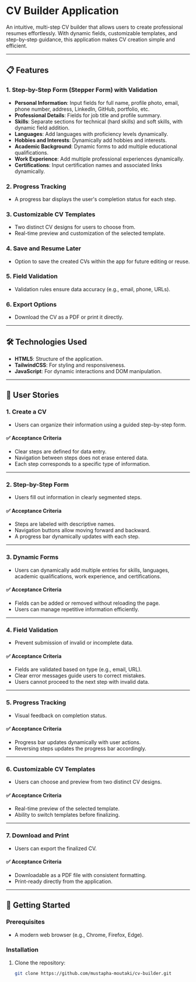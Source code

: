 # CV Builder Application

An intuitive, multi-step CV builder that allows users to create professional resumes effortlessly. With dynamic fields, customizable templates, and step-by-step guidance, this application makes CV creation simple and efficient.

---

## 📋 Features

### 1. **Step-by-Step Form (Stepper Form) with Validation**
- **Personal Information**: Input fields for full name, profile photo, email, phone number, address, LinkedIn, GitHub, portfolio, etc.
- **Professional Details**: Fields for job title and profile summary.
- **Skills**: Separate sections for technical (hard skills) and soft skills, with dynamic field addition.
- **Languages**: Add languages with proficiency levels dynamically.
- **Hobbies and Interests**: Dynamically add hobbies and interests.
- **Academic Background**: Dynamic forms to add multiple educational qualifications.
- **Work Experience**: Add multiple professional experiences dynamically.
- **Certifications**: Input certification names and associated links dynamically.

### 2. **Progress Tracking**
- A progress bar displays the user's completion status for each step.

### 3. **Customizable CV Templates**
- Two distinct CV designs for users to choose from.
- Real-time preview and customization of the selected template.

### 4. **Save and Resume Later**
- Option to save the created CVs within the app for future editing or reuse.

### 5. **Field Validation**
- Validation rules ensure data accuracy (e.g., email, phone, URLs).

### 6. **Export Options**
- Download the CV as a PDF or print it directly.

---

## 🛠️ Technologies Used
- **HTML5**: Structure of the application.
- **TailwindCSS**: For styling and responsiveness.
- **JavaScript**: For dynamic interactions and DOM manipulation.

---

## 📖 User Stories

### 1. **Create a CV**
- Users can organize their information using a guided step-by-step form.
#### ✅ Acceptance Criteria
- Clear steps are defined for data entry.
- Navigation between steps does not erase entered data.
- Each step corresponds to a specific type of information.

---

### 2. **Step-by-Step Form**
- Users fill out information in clearly segmented steps.
#### ✅ Acceptance Criteria
- Steps are labeled with descriptive names.
- Navigation buttons allow moving forward and backward.
- A progress bar dynamically updates with each step.

---

### 3. **Dynamic Forms**
- Users can dynamically add multiple entries for skills, languages, academic qualifications, work experience, and certifications.
#### ✅ Acceptance Criteria
- Fields can be added or removed without reloading the page.
- Users can manage repetitive information efficiently.

---

### 4. **Field Validation**
- Prevent submission of invalid or incomplete data.
#### ✅ Acceptance Criteria
- Fields are validated based on type (e.g., email, URL).
- Clear error messages guide users to correct mistakes.
- Users cannot proceed to the next step with invalid data.

---

### 5. **Progress Tracking**
- Visual feedback on completion status.
#### ✅ Acceptance Criteria
- Progress bar updates dynamically with user actions.
- Reversing steps updates the progress bar accordingly.

---

### 6. **Customizable CV Templates**
- Users can choose and preview from two distinct CV designs.
#### ✅ Acceptance Criteria
- Real-time preview of the selected template.
- Ability to switch templates before finalizing.

---

### 7. **Download and Print**
- Users can export the finalized CV.
#### ✅ Acceptance Criteria
- Downloadable as a PDF file with consistent formatting.
- Print-ready directly from the application.

---

## 🚀 Getting Started

### Prerequisites
- A modern web browser (e.g., Chrome, Firefox, Edge).

### Installation
1. Clone the repository:
   ```bash
   git clone https://github.com/mustapha-moutaki/cv-builder.git
